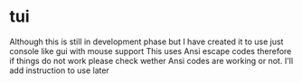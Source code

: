 # tui
Although this is still in development phase but I have created it to use just console like gui with mouse support 
This uses Ansi escape codes therefore if things do not work please check wether Ansi codes are working or not.
I'll add instruction to use later
